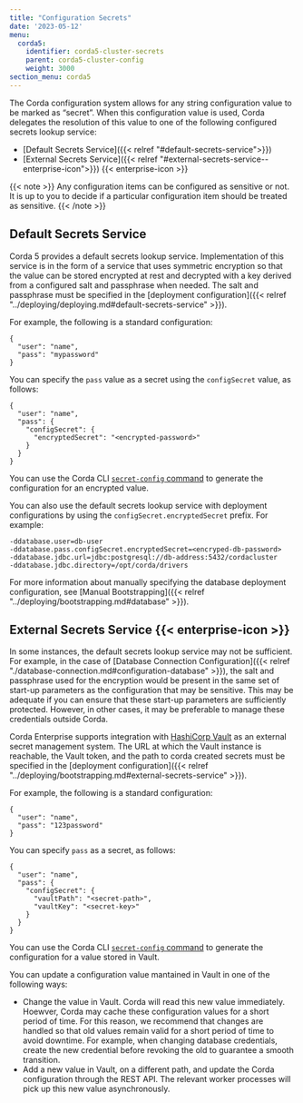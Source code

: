 ```yaml
---
title: "Configuration Secrets"
date: '2023-05-12'
menu:
  corda5:
    identifier: corda5-cluster-secrets
    parent: corda5-cluster-config
    weight: 3000
section_menu: corda5
---
```


The Corda configuration system allows for any string configuration value to be marked as “secret”. When this configuration value is used, Corda delegates the resolution of this value to one of the following configured secrets lookup service:
* [Default Secrets Service]({{< relref "#default-secrets-service">}})
* [External Secrets Service]({{< relref "#external-secrets-service--enterprise-icon">}}) {{< enterprise-icon >}}

{{< note >}}
Any configuration items can be configured as sensitive or not. It is up to you to decide if a particular configuration item should be treated as sensitive.
{{< /note >}}

## Default Secrets Service

Corda 5 provides a default secrets lookup service. Implementation of this service is in the form of a service that uses symmetric encryption so that the value can be stored encrypted at rest and decrypted with a key derived from a configured salt and passphrase when needed. The salt and passphrase must be specified in the [deployment configuration]({{< relref "../deploying/deploying.md#default-secrets-service" >}}).

For example, the following is a standard configuration:

```
{
  "user": "name",
  "pass": "mypassword"
}
```

You can specify the `pass` value as a secret using the `configSecret` value, as follows:

```
{
  "user": "name",
  "pass": {
    "configSecret": {
      "encryptedSecret": "<encrypted-password>"
    } 
  }
}
```

You can use the Corda CLI <a href = "../../reference/corda-cli/secret-config.md">`secret-config` command</a> to generate the configuration for an encrypted value.

You can also use the default secrets lookup service with deployment configurations by using the `configSecret.encryptedSecret` prefix. For example:

```
-ddatabase.user=db-user
-ddatabase.pass.configSecret.encryptedSecret=<encryped-db-password>
-ddatabase.jdbc.url=jdbc:postgresql://db-address:5432/cordacluster
-ddatabase.jdbc.directory=/opt/corda/drivers
```

For more information about manually specifying the database deployment configuration, see [Manual Bootstrapping]({{< relref "../deploying/bootstrapping.md#database" >}}).

## External Secrets Service {{< enterprise-icon >}}

In some instances, the default secrets lookup service may not be sufficient. For example, in the case of [Database Connection Configuration]({{< relref "./database-connection.md#configuration-database" >}}), the salt and passphrase used for the encryption would be present in the same set of start-up parameters as the configuration that may be sensitive. This may be adequate if you can ensure that these start-up parameters are sufficiently protected. However, in other cases, it may be preferable to manage these credentials outside Corda.

Corda Enterprise supports integration with [HashiCorp Vault](https://www.vaultproject.io/) as an external secret management system. The URL at which the Vault instance is reachable, the Vault token, and the path to corda created secrets must be specified in the [deployment configuration]({{< relref "../deploying/bootstrapping.md#external-secrets-service" >}}).

For example, the following is a standard configuration:

```
{
  "user": "name",
  "pass": "123password"
}
```

You can specify `pass` as a secret, as follows:

```
{
  "user": "name",
  "pass": {
    "configSecret": {
      "vaultPath": "<secret-path>",
      "vaultKey": "<secret-key>"
    } 
  }
}
```

You can use the Corda CLI <a href = "../../reference/corda-cli/secret-config.md">`secret-config` command</a> to generate the configuration for a value stored in Vault.

You can update a configuration value mantained in Vault in one of the following ways:
* Change the value in Vault. Corda will read this new value immediately. Hoewver, Corda may cache these configuration values for a short period of time. For this reason, we recommend that changes are handled so that old values remain valid for a short period of time to avoid downtime. For example, when changing database credentials, create the new credential before revoking the old to guarantee a smooth transition.
* Add a new value in Vault, on a different path, and update the Corda configuration through the REST API. The relevant worker processes will pick up this new value asynchronously.
